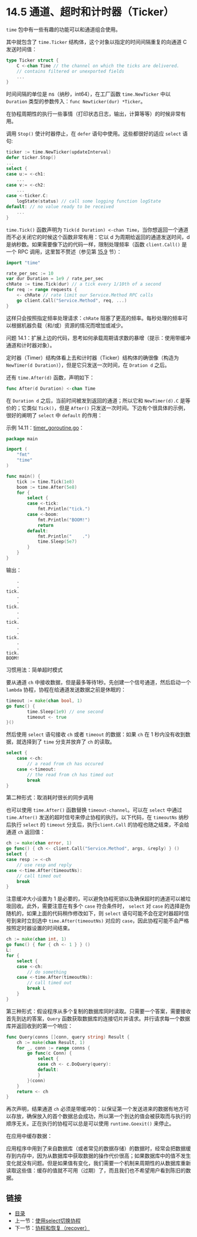 # 14.5 通道、超时和计时器（Ticker）

`time` 包中有一些有趣的功能可以和通道组合使用。

其中就包含了 `time.Ticker` 结构体，这个对象以指定的时间间隔重复的向通道 C 发送时间值：

```go
type Ticker struct {
    C <-chan Time // the channel on which the ticks are delivered.
    // contains filtered or unexported fields
    ...
}
```

时间间隔的单位是 ns（纳秒，int64），在工厂函数 `time.NewTicker` 中以 `Duration` 类型的参数传入：`func Newticker(dur) *Ticker`。

在协程周期性的执行一些事情（打印状态日志，输出，计算等等）的时候非常有用。

调用 `Stop()` 使计时器停止，在 `defer` 语句中使用。这些都很好的适应 `select` 语句:

```go
ticker := time.NewTicker(updateInterval)
defer ticker.Stop()
...
select {
case u:= <-ch1:
    ...
case v:= <-ch2:
    ...
case <-ticker.C:
    logState(status) // call some logging function logState
default: // no value ready to be received
    ...
}
```

`time.Tick()` 函数声明为 `Tick(d Duration) <-chan Time`，当你想返回一个通道而不必关闭它的时候这个函数非常有用：它以 d 为周期给返回的通道发送时间，d是纳秒数。如果需要像下边的代码一样，限制处理频率（函数 `client.Call()` 是一个 RPC 调用，这里暂不赘述（参见第 [15.9](15.9.md) 节）：

```go
import "time"

rate_per_sec := 10
var dur Duration = 1e9 / rate_per_sec
chRate := time.Tick(dur) // a tick every 1/10th of a second
for req := range requests {
    <- chRate // rate limit our Service.Method RPC calls
    go client.Call("Service.Method", req, ...)
}
```

这样只会按照指定频率处理请求：`chRate` 阻塞了更高的频率。每秒处理的频率可以根据机器负载（和/或）资源的情况而增加或减少。

问题 14.1：扩展上边的代码，思考如何承载周期请求数的暴增（提示：使用带缓冲通道和计时器对象）。

定时器（Timer）结构体看上去和计时器（Ticker）结构体的确很像（构造为 `NewTimer(d Duration)`），但是它只发送一次时间，在 `Dration d` 之后。

还有 `time.After(d)` 函数，声明如下：

```go
func After(d Duration) <-chan Time
```

在 `Duration d` 之后，当前时间被发到返回的通道；所以它和 `NewTimer(d).C` 是等价的；它类似 `Tick()`，但是 `After()` 只发送一次时间。下边有个很具体的示例，很好的阐明了 `select` 中 `default` 的作用：

示例 14.11：[timer_goroutine.go](examples/chapter_14/timer_goroutine.go)：

```go
package main

import (
	"fmt"
	"time"
)

func main() {
	tick := time.Tick(1e8)
	boom := time.After(5e8)
	for {
		select {
		case <-tick:
			fmt.Println("tick.")
		case <-boom:
			fmt.Println("BOOM!")
			return
		default:
			fmt.Println("    .")
			time.Sleep(5e7)
		}
	}
}
```

输出：

```
    .
    .
tick.
    .
    .
tick.
    .
    .
tick.
    .
    .
tick.
    .
    .
tick.
BOOM!
```

习惯用法：简单超时模式

要从通道 `ch` 中接收数据，但是最多等待1秒。先创建一个信号通道，然后启动一个 `lambda` 协程，协程在给通道发送数据之前是休眠的：

```go
timeout := make(chan bool, 1)
go func() {
        time.Sleep(1e9) // one second
        timeout <- true
}()
```

然后使用 `select` 语句接收 `ch` 或者 `timeout` 的数据：如果 `ch` 在 1 秒内没有收到数据，就选择到了 `time` 分支并放弃了 `ch` 的读取。

```go
select {
    case <-ch:
        // a read from ch has occured
    case <-timeout:
        // the read from ch has timed out
        break
}
```

第二种形式：取消耗时很长的同步调用

也可以使用 `time.After()` 函数替换 `timeout-channel`。可以在 `select` 中通过 `time.After()` 发送的超时信号来停止协程的执行。以下代码，在 `timeoutNs` 纳秒后执行 `select` 的 `timeout` 分支后，执行`client.Call` 的协程也随之结束，不会给通道 `ch` 返回值：

```go
ch := make(chan error, 1)
go func() { ch <- client.Call("Service.Method", args, &reply) } ()
select {
case resp := <-ch
    // use resp and reply
case <-time.After(timeoutNs):
    // call timed out
    break
}
```

注意缓冲大小设置为 1 是必要的，可以避免协程死锁以及确保超时的通道可以被垃圾回收。此外，需要注意在有多个 `case` 符合条件时， `select` 对 `case` 的选择是伪随机的，如果上面的代码稍作修改如下，则 `select` 语句可能不会在定时器超时信号到来时立刻选中 `time.After(timeoutNs)` 对应的 `case`，因此协程可能不会严格按照定时器设置的时间结束。

```go
ch := make(chan int, 1)
go func() { for { ch <- 1 } } ()
L:
for {
    select {
    case <-ch:
        // do something
    case <-time.After(timeoutNs):
        // call timed out
        break L
    }
}
```

第三种形式：假设程序从多个复制的数据库同时读取。只需要一个答案，需要接收首先到达的答案，`Query` 函数获取数据库的连接切片并请求。并行请求每一个数据库并返回收到的第一个响应：

```go
func Query(conns []conn, query string) Result {
    ch := make(chan Result, 1)
    for _, conn := range conns {
        go func(c Conn) {
            select {
            case ch <- c.DoQuery(query):
            default:
            }
        }(conn)
    }
    return <- ch
}
```

再次声明，结果通道 `ch` 必须是带缓冲的：以保证第一个发送进来的数据有地方可以存放，确保放入的首个数据总会成功，所以第一个到达的值会被获取而与执行的顺序无关。正在执行的协程可以总是可以使用 `runtime.Goexit()` 来停止。


在应用中缓存数据：

应用程序中用到了来自数据库（或者常见的数据存储）的数据时，经常会把数据缓存到内存中，因为从数据库中获取数据的操作代价很高；如果数据库中的值不发生变化就没有问题。但是如果值有变化，我们需要一个机制来周期性的从数据库重新读取这些值：缓存的值就不可用（过期）了，而且我们也不希望用户看到陈旧的数据。

## 链接

- [目录](directory.md)
- 上一节：[使用select切换协程](14.4.md)
- 下一节：[协程和恢复（recover）](14.6.md)
